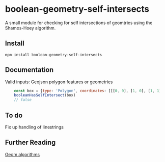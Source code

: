 # boolean-geometry-self-intersects
A small module for checking for self intersections of geomtries using the Shamos-Hoey algorithm.

## Install
````
npm install boolean-geometry-self-intersects
````

## Documentation
Valid inputs: Geojson polygon features or geometries

````js
    const box = {type: 'Polygon', coordinates: [[[0, 0], [1, 0], [1, 1], [0, 1], [0, 0]]]}
    booleanHasSelfIntersect(box)
    // false
````

## To do
Fix up handling of linestrings

## Further Reading
[Geom algorithms](http://geomalgorithms.com/a09-_intersect-3.html#Shamos-Hoey-Algorithm)